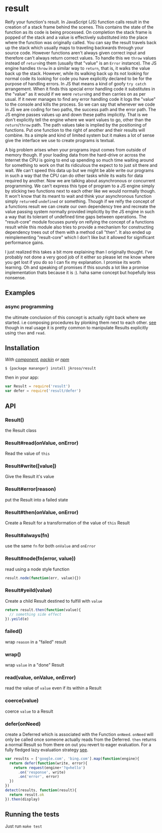 
# result

  Reify your function's result. In JavaScript (JS) function calls result in the creation of a stack frame behind the scenes. This contains the state of the function as its code is being processed. On completion the stack frame is popped of the stack and a value is effectively substituted into the place where the function was originally called. You can say the result travels back up the stack which usually maps to traveling backwards through your source code. However functions aren't always given correct input and therefore can't always return correct values. To handle this we `throw` values instead of `return`ing them (usually that "value" is an `Error` instance). The JS engine handles `throw` in a similar way to `return`, that is, it walks the value back up the stack. However, while its walking back up its not looking for normal code its looking for code you have explicitly declared to be for the purpose of handling errors. In JS that means a kind of goofy `try catch` arrangement. When it finds this special error handling code it substitutes in the "value" as it would if we were `return`ing and then carries on as per usual. If it never manages to find any error handling code it logs the "value" to the console and kills the process. So we can say that whenever we code in JS we are coding for two paths, the success path and the error path. The JS engine passes values up and down these paths implicitly. That is we don't explicitly tell the engine where we want values to go, other than the `return`/`throw` path. The path values take is implied by the positioning of functions. Put one function to the right of another and their results will combine. Its a simple and kind of limited system but it makes a lot of sense give the interface we use to create programs is textual.

  A big problem arises when your programs input comes from outside of memory though. If your loading data from the hard-drive or across the Internet the CPU is going to end up spending so much time waiting around for something to work on that its ridiculous the expect to to just sit there and wait. We can't speed this data up but we might be able write our programs in such a way that the CPU can do other tasks while its waits for data required by another. Now we are talking about asynchronous or concurrent programming. We can't express this type of program to a JS engine simply by sticking two functions next to each other like we would normally though. It won't know that its meant to wait and think your asynchronous function simply `return`ed `undefined` or something. Though if we reify the concept of a functions result we can create our own dependency tree and recreate the value passing system normally provided implicitly by the JS engine in such a way that its tolerant of undefined time gaps between operations. The "result-core" module focuses purely on reifying the concept of a functions result while this module also tries to provide a mechanism for constructing dependency trees out of them with a method call "then". It also ended up reimplementing "result-core" which I don't like but it allowed for significant performance gains.

  I just realized this takes a bit more explaining than I originally thought. I've probably not done a very good job of it either so please let me know where you get lost if you do so I can fix my explanation. I promise its worth learning. Oh and speaking of promises if this sounds a lot like a promise implementation thats because it is :). haha same concept but hopefully less nonsense.

## Examples

### async programming

  the ultimate conclusion of this concept is actually right back where we started. i.e composing procedures by plonking them next to each other. [see](//github.com/jkroso/when/blob/master/examples/decorate.js) though in real usage it is pretty common to manipulate Results explicitly using `then` and `read`.

## Installation

_With [component](//github.com/component/component), [packin](//github.com/jkroso/packin) or [npm](//github.com/isaacs/npm)_

	$ {package mananger} install jkroso/result

then in your app:

```js
var Result = require('result')
var defer = require('result/defer')
```

## API

### Result()

  the Result class

### Result#read(onValue, onError)

  Read the value of `this`

### Result#write([value])

  Give the Result it's value

### Result#error(reason)

  put the Result into a failed state

### Result#then(onValue, onError)

  Create a Result for a transformation of the value
  of `this` Result


### Result#always(fn)

  use the same `fn` for both `onValue` and `onError`

### Result#node(fn(error, value))

  read using a node style function

```js
result.node(function(err, value){})
```

### Result#yeild(value)

  Create a child Result destined to fulfill with `value`

```js
return result.then(function(value){
  // something side effect
}).yeild(e)
```

### failed()

  wrap `reason` in a "failed" result

### wrap()

  wrap `value` in a "done" Result

### read(value, onValue, onError)

  read the value of `value` even if its within a Result

### coerce(value)

  coerce `value` to a Result

### defer(onNeed)

  create a Deferred which is associated with the Function `onNeed`. `onNeed` will only be called once someone actually reads from the Deferred. `then` returns a normal Result so from there on out you revert to eager evaluation. For a fully fledged lazy evaluation strategy [see](//github.com/jkroso/lazy-result).

```js
var results = ['google.com', 'bing.com'].map(function(engine){
  return defer(function(write, error){
    return request(engine+'?q=hello')
      .on('response', write)
      .on('error', error)
  })
})
detect(results, function(result){
  return result.ok
}).then(display)
```

## Running the tests

Just run `make test`
